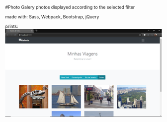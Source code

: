 #Photo Galery
photos displayed according to the selected filter 

made with: Sass, Webpack, Bootstrap, jQuery

prints:
![](screenshots/home.png)
